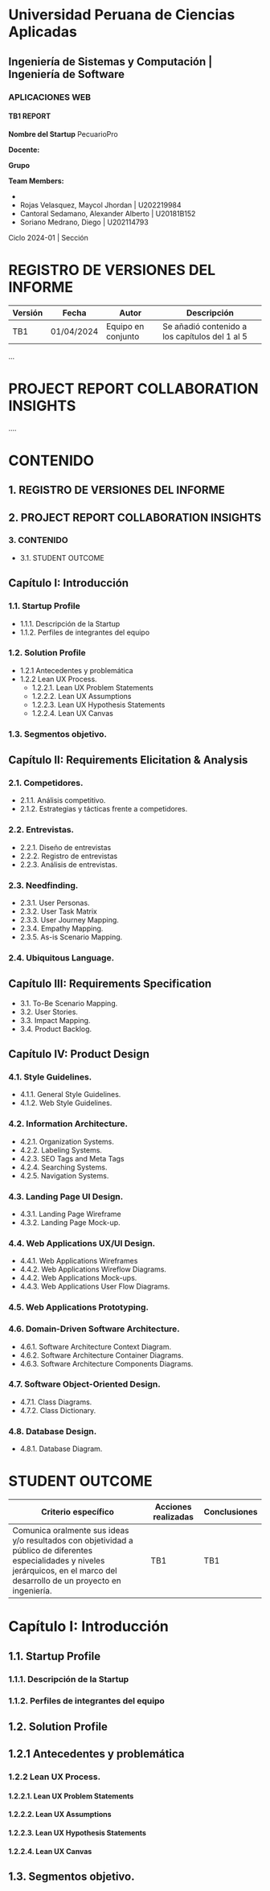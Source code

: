 # Universidad Peruana de Ciencias Aplicadas

## Ingeniería de Sistemas y Computación | Ingeniería de Software

### APLICACIONES WEB

#### TB1 REPORT

**Nombre del Startup**
PecuarioPro

**Docente:** 

**Grupo**

**Team Members:**

-
- Rojas Velasquez, Maycol Jhordan | U202219984
- Cantoral Sedamano, Alexander Alberto | U20181B152
- Soriano Medrano, Diego | U202114793

Ciclo 2024-01 | Sección 




# REGISTRO DE VERSIONES DEL INFORME

| Versión | Fecha      | Autor           | Descripción         |
|---------|------------|-----------------|---------------------|
| TB1     | 01/04/2024 | Equipo en conjunto | Se añadió contenido a los capítulos del 1 al 5|

...

# PROJECT REPORT COLLABORATION INSIGHTS

....

# CONTENIDO

<h2>1. REGISTRO DE VERSIONES DEL INFORME</h2>
<h2>2. PROJECT REPORT COLLABORATION INSIGHTS</h2>

<h3>3. CONTENIDO</h3>
<ul>
    <li>3.1. STUDENT OUTCOME</li>
</ul>

<h2>Capítulo I: Introducción</h2>
<h3>1.1. Startup Profile</h3>
<ul>
    <li>1.1.1. Descripción de la Startup</li>
    <li>1.1.2. Perfiles de integrantes del equipo</li>
</ul>

<h3>1.2. Solution Profile</h3>
<ul>
    <li>1.2.1 Antecedentes y problemática</li>
    <li>1.2.2 Lean UX Process.
        <ul>
            <li>1.2.2.1. Lean UX Problem Statements</li>
            <li>1.2.2.2. Lean UX Assumptions</li>
            <li>1.2.2.3. Lean UX Hypothesis Statements</li>
            <li>1.2.2.4. Lean UX Canvas</li>
        </ul>
    </li>
</ul>

<h3>1.3. Segmentos objetivo.</h3>

<h2>Capítulo II: Requirements Elicitation & Analysis</h2>
<h3>2.1. Competidores.</h3>
<ul>
    <li>2.1.1. Análisis competitivo.</li>
    <li>2.1.2. Estrategias y tácticas frente a competidores.</li>
</ul>

<h3>2.2. Entrevistas.</h3>
<ul>
    <li>2.2.1. Diseño de entrevistas</li>
    <li>2.2.2. Registro de entrevistas</li>
    <li>2.2.3. Análisis de entrevistas.</li>
</ul>

<h3>2.3. Needfinding.</h3>
<ul>
    <li>2.3.1. User Personas.</li>
    <li>2.3.2. User Task Matrix</li>
    <li>2.3.3. User Journey Mapping.</li>
    <li>2.3.4. Empathy Mapping.</li>
    <li>2.3.5. As-is Scenario Mapping.</li>
</ul>

<h3>2.4. Ubiquitous Language.</h3>

<h2>Capítulo III: Requirements Specification</h2>
<ul>
    <li>3.1. To-Be Scenario Mapping.</li>
    <li>3.2. User Stories.</li>
    <li>3.3. Impact Mapping.</li>
    <li>3.4. Product Backlog.</li>
</ul>

<h2>Capítulo IV: Product Design</h2>
<h3>4.1. Style Guidelines.</h3>
<ul>
    <li>4.1.1. General Style Guidelines.</li>
    <li>4.1.2. Web Style Guidelines.</li>
</ul>

<h3>4.2. Information Architecture.</h3>
<ul>
    <li>4.2.1. Organization Systems.</li>
    <li>4.2.2. Labeling Systems.</li>
    <li>4.2.3. SEO Tags and Meta Tags</li>
    <li>4.2.4. Searching Systems.</li>
    <li>4.2.5. Navigation Systems.</li>
</ul>

<h3>4.3. Landing Page UI Design.</h3>
<ul>
    <li>4.3.1. Landing Page Wireframe</li>
    <li>4.3.2. Landing Page Mock-up.</li>
</ul>

<h3>4.4. Web Applications UX/UI Design.</h3>
<ul>
    <li>4.4.1. Web Applications Wireframes</li>
    <li>4.4.2. Web Applications Wireflow Diagrams.</li>
    <li>4.4.2. Web Applications Mock-ups.</li>
    <li>4.4.3. Web Applications User Flow Diagrams.</li>
</ul>


<h3>4.5. Web Applications Prototyping.</h3>


<h3>4.6. Domain-Driven Software Architecture.</h3>
<ul>
    <li>4.6.1. Software Architecture Context Diagram.</li>
    <li>4.6.2. Software Architecture Container Diagrams.</li>
    <li>4.6.3. Software Architecture Components Diagrams.</li>
</ul>

<h3>4.7. Software Object-Oriented Design.</h3>
<ul>
    <li>4.7.1. Class Diagrams.</li>
    <li>4.7.2. Class Dictionary.</li>
</ul>

<h3>4.8. Database Design.</h3>
<ul>
    <li>4.8.1. Database Diagram.</li>
</ul>


# STUDENT OUTCOME

| Criterio específico | Acciones realizadas | Conclusiones |
|---------------------|---------------------|--------------|
| Comunica oralmente sus ideas y/o resultados con objetividad a público de diferentes especialidades y niveles jerárquicos, en el marco del desarrollo de un proyecto en ingeniería. | TB1 | TB1 |



# Capítulo I: Introducción
## 1.1. Startup Profile
### 1.1.1. Descripción de la Startup
### 1.1.2. Perfiles de integrantes del equipo
## 1.2. Solution Profile
## 1.2.1 Antecedentes y problemática
### 1.2.2 Lean UX Process.
#### 1.2.2.1. Lean UX Problem Statements
#### 1.2.2.2. Lean UX Assumptions
#### 1.2.2.3. Lean UX Hypothesis Statements
#### 1.2.2.4. Lean UX Canvas
## 1.3. Segmentos objetivo.








